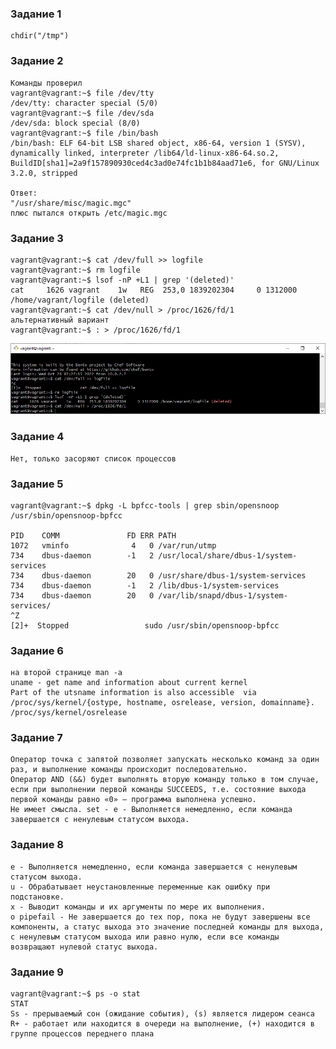 ### Задание 1 ###
    chdir("/tmp") 
### Задание 2 ###
    Команды проверил
    vagrant@vagrant:~$ file /dev/tty
    /dev/tty: character special (5/0)
    vagrant@vagrant:~$ file /dev/sda
    /dev/sda: block special (8/0)
    vagrant@vagrant:~$ file /bin/bash
    /bin/bash: ELF 64-bit LSB shared object, x86-64, version 1 (SYSV), dynamically linked, interpreter /lib64/ld-linux-x86-64.so.2, BuildID[sha1]=2a9f157890930ced4c3ad0e74fc1b1b84aad71e6, for GNU/Linux 3.2.0, stripped
    
    Ответ:
    "/usr/share/misc/magic.mgc"
    плюс пытался открыть /etc/magic.mgc
### Задание 3 ###
    vagrant@vagrant:~$ cat /dev/full >> logfile
    vagrant@vagrant:~$ rm logfile
    vagrant@vagrant:~$ lsof -nP +L1 | grep '(deleted)'
    cat     1626 vagrant    1w   REG  253,0 1839202304     0 1312000 /home/vagrant/logfile (deleted)
    vagrant@vagrant:~$ cat /dev/null > /proc/1626/fd/1
    альтернативный вариант 
    vagrant@vagrant:~$ : > /proc/1626/fd/1

![Скриншот консоли](https://github.com/Asuranay/devops-netology/blob/main/dev_null.PNG?raw=true)
    
### Задание 4 ###
    Нет, только засоряют список процессов
### Задание 5 ###
    vagrant@vagrant:~$ dpkg -L bpfcc-tools | grep sbin/opensnoop
    /usr/sbin/opensnoop-bpfcc

    PID    COMM               FD ERR PATH
    1072   vminfo              4   0 /var/run/utmp
    734    dbus-daemon        -1   2 /usr/local/share/dbus-1/system-services
    734    dbus-daemon        20   0 /usr/share/dbus-1/system-services
    734    dbus-daemon        -1   2 /lib/dbus-1/system-services
    734    dbus-daemon        20   0 /var/lib/snapd/dbus-1/system-services/
    ^Z
    [2]+  Stopped                 sudo /usr/sbin/opensnoop-bpfcc
### Задание 6 ###
    на второй странице man -a 
    uname - get name and information about current kernel
    Part of the utsname information is also accessible  via  /proc/sys/kernel/{ostype, hostname, osrelease, version, domainname}.
    /proc/sys/kernel/osrelease
### Задание 7 ###
    Оператор точка с запятой позволяет запускать несколько команд за один раз, и выполнение команды происходит последовательно.
    Оператор AND (&&) будет выполнять вторую команду только в том случае, если при выполнении первой команды SUCCEEDS, т.е. состояние выхода первой команды равно «0» — программа выполнена успешно.
    Не имеет смысла. set - e - Выполняется немедленно, если команда завершается с ненулевым статусом выхода.
### Задание 8 ###
    e - Выполняется немедленно, если команда завершается с ненулевым статусом выхода.
    u - Обрабатывает неустановленные переменные как ошибку при подстановке.
    x - Выводит команды и их аргументы по мере их выполнения.
    o pipefail - Не завершается до тех пор, пока не будут завершены все компоненты, а статус выхода это значение последней команды для выхода, с ненулевым статусом выхода или равно нулю, если все команды возвращают нулевой статус выхода.
### Задание 9 ###
    vagrant@vagrant:~$ ps -o stat
    STAT
    Ss - прерываемый сон (ожидание события), (s) является лидером сеанса
    R+ - работает или находится в очереди на выполнение, (+) находится в группе процессов переднего плана

    
